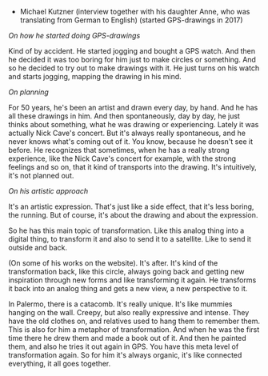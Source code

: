 - Michael Kutzner (interview together with his daughter Anne, who was translating from German to English) (started GPS-drawings in 2017)

_On how he started doing GPS-drawings_

Kind of by accident. He started jogging and bought a GPS watch. And then he decided it was too boring for him just to make circles or something. And so he decided to try out to make drawings with it. He just turns on his watch and starts jogging, mapping the drawing in his mind.

_On planning_

For 50 years, he's been an artist and drawn every day, by hand. And he has all these drawings in him. And then spontaneously, day by day, he just thinks about something, what he was drawing or experiencing. Lately it was actually Nick Cave's concert. But it's always really spontaneous, and he never knows what's coming out of it. You know, because he doesn't see it before. He recognizes that sometimes, when he has a really strong experience, like the Nick Cave's concert for example, with the strong feelings and so on, that it kind of transports into the drawing. It's intuitively, it's not planned out.

_On his artistic approach_

It's an artistic expression. That's just like a side effect, that it's less boring, the running. But of course, it's about the drawing and about the expression.

So he has this main topic of transformation. Like this analog thing into a digital thing, to transform it and also to send it to a satellite. Like to send it outside and back.

(On some of his works on the website). It's after. It's kind of the transformation back, like this circle, always going back and getting new inspiration through new forms and like transforming it again. He transforms it back into an analog thing and gets a new view, a new perspective to it.

In Palermo, there is a catacomb. It's really unique. It's like mummies hanging on the wall. Creepy, but also really expressive and intense. They have the old clothes on, and relatives used to hang them to remember them. This is also for him a metaphor of transformation. And when he was the first time there he drew them and made a book out of it. And then he painted them, and also he tries it out again in GPS. You have this meta level of transformation again. So for him it's always organic, it's like connected everything, it all goes together.
